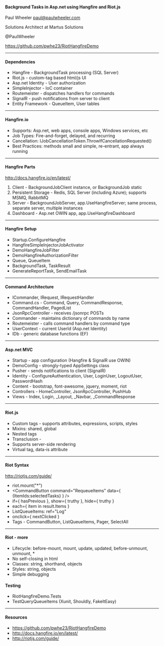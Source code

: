 
#### Background Tasks in Asp.net using Hangfire and Riot.js

Paul Wheeler <paul@paulwheeler.com>

Solutions Architect at Martus Solutions

@PaulWheeler

https://github.com/pwhe23/RiotHangfireDemo

---

#### Dependencies

- Hangfire - BackgroundTask processing (SQL Server)
- Riot.js - custom-tag based html/js UI
- Asp.net Identity - User authorization
- SimpleInjector - IoC container
- Routemeister - dispatches handlers for commands
- SignalR - push notifications from server to client
- Entity Framework - QueueItem, User tables

---

#### Hangfire.io

- Supports: Asp.net, web apps, console apps, Windows services, etc
- Job Types: Fire-and-forget, delayed, and recurring
- Cancellation: IJobCancellationToken.ThrowIfCancellationRequested()
- Best Practices: methods small and simple, re-entrant, app always running

---

#### Hangfire Parts

http://docs.hangfire.io/en/latest/

1. Client - BackgroundJobClient instance, or BackgroundJob static
2. Persistent Storage - Redis, SQL Server (including Azure); supports MSMQ, RabbitMQ
3. Server - BackgroundJobServer, app.UseHangfireServer; same process, separate server, multiple instances
4. Dashboard - Asp.net OWIN app, app.UseHangfireDashboard

---
 
#### Hangfire Setup

- Startup.ConfigureHangfire
- HangfireSimpleInjectorJobActivator
- DemoHangfireJobFilter
- DemoHangfireAuthorizationFilter
- Queue, QueueItem
- BackgroundTask, TaskResult
- GenerateReportTask, SendEmailTask

---

#### Command Architecture

- ICommander, IRequest, IRequestHandler
- Command.cs - Command, Query<T>, CommandResponse, CommandHandler, PagedList
- JsonRpcController - receives /jsonrpc POSTs
- Commander - maintains dictionary of commands by name
- Routemeister - calls command handlers by command type
- UserContext - current UserId (Asp.net Identity)
- IDb - generic database functions (EF)

---

#### Asp.net MVC

- Startup - app configuration (Hangfire & SignalR use OWIN)
- DemoConfig - strongly-typed AppSettings class
- Pusher - sends notifications to client (SignalR)
- Identity - ConfigureAuthentication, User, LoginUser, LogoutUser, PasswordHash
- Content - bootstrap, font-awesome, jquery, moment, riot
- Controllers - HomeController, JsonRpcController, PushHub
- Views - Index, Login, _Layout, _Navbar, _CommandResponse

---

#### Riot.js

- Custom tags - supports attributes, expressions, scripts, styles
- Mixins: shared, global
- Nested tags
- Transclusion - <yield />
- Supports server-side rendering
- Virtual tag, data-is attribute

---

#### Riot Syntax

http://riotjs.com/guide/

- riot.mount("*")
- \<CommandButton command="RequeueItems" data={ {ItemIds:selectedTasks} } /\>
- if={ hasPrevious }, show={ truthy }, hide={ truthy }
- each={ item in result.Items }
- ListQueueItems: ref="Log"
- onclick={ nextClicked }
- Tags - CommandButton, ListQueueItems, Pager, SelectAll

---

#### Riot - more

- Lifecycle: before-mount, mount, update, updated, before-unmount, unmount, *
- No self-closing in html
- Classes: string, shorthand, objects
- Styles: string, objects
- Simple debugging

#### Testing

- RiotHangfireDemo.Tests
- TestQueryQueueItems (Xunit, Shouldly, FakeItEasy)

---

#### Resources

- https://github.com/pwhe23/RiotHangfireDemo
- http://docs.hangfire.io/en/latest/
- http://riotjs.com/guide/
